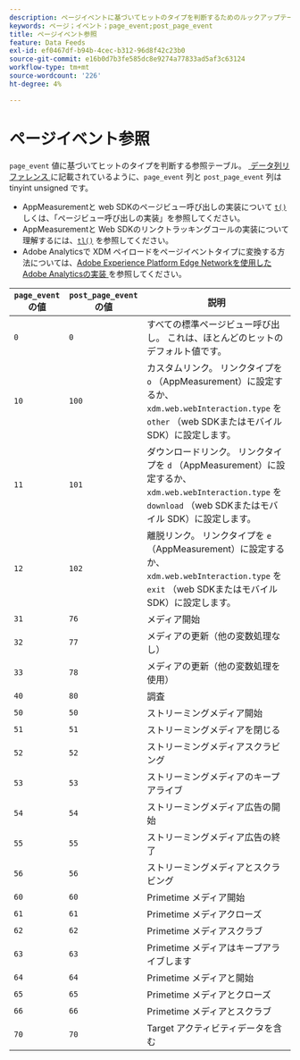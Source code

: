 ```yaml
---
description: ページイベントに基づいてヒットのタイプを判断するためのルックアップテーブル。
keywords: ページ；イベント；page_event;post_page_event
title: ページイベント参照
feature: Data Feeds
exl-id: ef0467df-b94b-4cec-b312-96d8f42c23b0
source-git-commit: e16b0d7b3fe585dc8e9274a77833ad5af3c63124
workflow-type: tm+mt
source-wordcount: '226'
ht-degree: 4%

---
```


# ページイベント参照

`page_event` 値に基づいてヒットのタイプを判断する参照テーブル。 [&#x200B; データ列リファレンス &#x200B;](datafeeds-reference.md) に記載されているように、`page_event` 列と `post_page_event` 列は tinyint unsigned です。

* AppMeasurementと web SDKのページビュー呼び出しの実装について [`t()`](/help/implement/vars/functions/t-method.md) しくは、「ページビュー呼び出しの実装」を参照してください。
* AppMeasurementと Web SDKのリンクトラッキングコールの実装について理解するには、[`tl()`](/help/implement/vars/functions/tl-method.md) を参照してください。
* Adobe Analyticsで XDM ペイロードをページイベントタイプに変換する方法については、[Adobe Experience Platform Edge Networkを使用したAdobe Analyticsの実装 &#x200B;](/help/implement/aep-edge/overview.md) を参照してください。

| `page_event` の値 | `post_page_event` の値 | 説明 |
| --- | --- | --- |
| `0` | `0` | すべての標準ページビュー呼び出し。 これは、ほとんどのヒットのデフォルト値です。 |
| `10` | `100` | カスタムリンク。 リンクタイプを `o` （AppMeasurement）に設定するか、`xdm.web.webInteraction.type` を `other` （web SDKまたはモバイル SDK）に設定します。 |
| `11` | `101` | ダウンロードリンク。 リンクタイプを `d` （AppMeasurement）に設定するか、`xdm.web.webInteraction.type` を `download` （web SDKまたはモバイル SDK）に設定します。 |
| `12` | `102` | 離脱リンク。 リンクタイプを `e` （AppMeasurement）に設定するか、`xdm.web.webInteraction.type` を `exit` （web SDKまたはモバイル SDK）に設定します。 |
| `31` | `76` | メディア開始 |
| `32` | `77` | メディアの更新（他の変数処理なし） |
| `33` | `78` | メディアの更新（他の変数処理を使用） |
| `40` | `80` | 調査 |
| `50` | `50` | ストリーミングメディア開始 |
| `51` | `51` | ストリーミングメディアを閉じる |
| `52` | `52` | ストリーミングメディアスクラビング |
| `53` | `53` | ストリーミングメディアのキープアライブ |
| `54` | `54` | ストリーミングメディア広告の開始 |
| `55` | `55` | ストリーミングメディア広告の終了 |
| `56` | `56` | ストリーミングメディアとスクラビング |
| `60` | `60` | Primetime メディア開始 |
| `61` | `61` | Primetime メディアクローズ |
| `62` | `62` | Primetime メディアスクラブ |
| `63` | `63` | Primetime メディアはキープアライブします |
| `64` | `64` | Primetime メディアと開始 |
| `65` | `65` | Primetime メディアとクローズ |
| `66` | `66` | Primetime メディアとスクラブ |
| `70` | `70` | Target アクティビティデータを含む |
